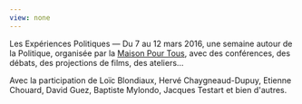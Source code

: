 ```yaml
---
view: none
---
```


Les Expériences Politiques &mdash; Du 7 au 12 mars 2016, une semaine autour de la Politique, organisée par la [Maison Pour Tous][1], avec des conférences, des débats, des projections de films, des ateliers…

Avec la participation de Loïc Blondiaux, Hervé Chaygneaud-Dupuy, Etienne Chouard, David Guez, Baptiste Mylondo, Jacques Testart et bien d'autres.

[1]: http://www.salledesrancy.com/
